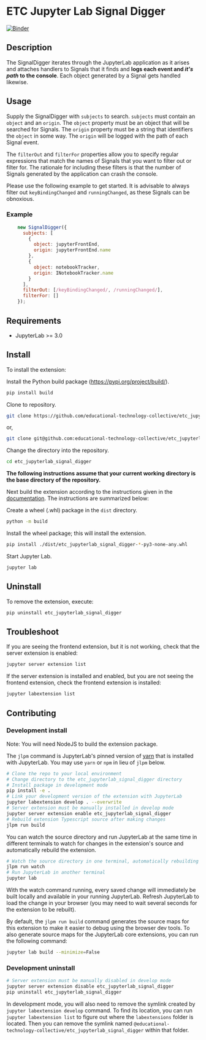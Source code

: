 # ETC Jupyter Lab Signal Digger

[![Binder](https://mybinder.org/badge_logo.svg)](https://mybinder.org/v2/gh/educational-technology-collective/etc_jupyterlab_signal_digger/main?urlpath=lab)

## Description

The SignalDigger iterates through the JupyterLab application as it arises and attaches handlers to Signals that it finds and **logs each event and *it's path* to the console**.  Each object generated by a Signal gets handled likewise.

## Usage

Supply the SignalDigger with `subjects` to search.  `subjects` must contain an `object` and an `origin`.  The `object` property must be an object that will be searched for Signals.  The `origin` property must be a string that identifiers the `object` in some way.  The `origin` will be logged with the path of each Signal event.

The `filterOut` and `filterFor` properties allow you to specify regular expressions that match the names of Signals that you want to filter out or filter for.  The rationale for including these filters is that the number of Signals generated by the application can crash the console.

Please use the following example to get started.  It is advisable to always filter out `keyBindingChanged` and `runningChanged`, as these Signals can be obnoxious.

### Example

```js
    new SignalDigger({
      subjects: [
        {
          object: jupyterFrontEnd,
          origin: jupyterFrontEnd.name
        },
        {
          object: notebookTracker,
          origin: INotebookTracker.name
        }
      ],
      filterOut: [/keyBindingChanged/, /runningChanged/],
      filterFor: []
    });
```

## Requirements

* JupyterLab >= 3.0

## Install

To install the extension:

Install the Python build package (https://pypi.org/project/build/).

```bash
pip install build
```

Clone to repository.

```bash
git clone https://github.com/educational-technology-collective/etc_jupyterlab_signal_digger.git
```

or,

```bash
git clone git@github.com:educational-technology-collective/etc_jupyterlab_signal_digger.git
```

Change the directory into the repository.

```bash
cd etc_jupyterlab_signal_digger
```

**The following instructions assume that your current working directory is the base directory of the repository.**

Next build the extension according to the instructions given in the [documentation](https://jupyterlab.readthedocs.io/en/stable/extension/extension_tutorial.html#packaging-your-extension).  The instructions are summarized below:

Create a wheel (.whl) package in the `dist` directory.

```bash
python -m build
```

Install the wheel package; this will install the extension.

```bash
pip install ./dist/etc_jupyterlab_signal_digger-*-py3-none-any.whl
```

Start Jupyter Lab.

```bash
jupyter lab
```
## Uninstall

To remove the extension, execute:

```bash
pip uninstall etc_jupyterlab_signal_digger
```


## Troubleshoot

If you are seeing the frontend extension, but it is not working, check
that the server extension is enabled:

```bash
jupyter server extension list
```

If the server extension is installed and enabled, but you are not seeing
the frontend extension, check the frontend extension is installed:

```bash
jupyter labextension list
```


## Contributing

### Development install

Note: You will need NodeJS to build the extension package.

The `jlpm` command is JupyterLab's pinned version of
[yarn](https://yarnpkg.com/) that is installed with JupyterLab. You may use
`yarn` or `npm` in lieu of `jlpm` below.

```bash
# Clone the repo to your local environment
# Change directory to the etc_jupyterlab_signal_digger directory
# Install package in development mode
pip install -e .
# Link your development version of the extension with JupyterLab
jupyter labextension develop . --overwrite
# Server extension must be manually installed in develop mode
jupyter server extension enable etc_jupyterlab_signal_digger
# Rebuild extension Typescript source after making changes
jlpm run build
```

You can watch the source directory and run JupyterLab at the same time in different terminals to watch for changes in the extension's source and automatically rebuild the extension.

```bash
# Watch the source directory in one terminal, automatically rebuilding when needed
jlpm run watch
# Run JupyterLab in another terminal
jupyter lab
```

With the watch command running, every saved change will immediately be built locally and available in your running JupyterLab. Refresh JupyterLab to load the change in your browser (you may need to wait several seconds for the extension to be rebuilt).

By default, the `jlpm run build` command generates the source maps for this extension to make it easier to debug using the browser dev tools. To also generate source maps for the JupyterLab core extensions, you can run the following command:

```bash
jupyter lab build --minimize=False
```

### Development uninstall

```bash
# Server extension must be manually disabled in develop mode
jupyter server extension disable etc_jupyterlab_signal_digger
pip uninstall etc_jupyterlab_signal_digger
```

In development mode, you will also need to remove the symlink created by `jupyter labextension develop`
command. To find its location, you can run `jupyter labextension list` to figure out where the `labextensions`
folder is located. Then you can remove the symlink named `@educational-technology-collective/etc_jupyterlab_signal_digger` within that folder.
